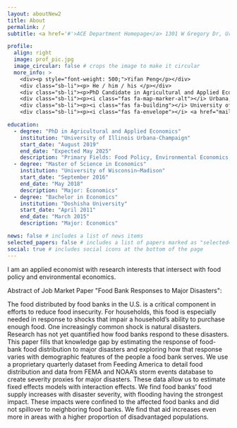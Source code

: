 ```yaml
---
layout: aboutNew2
title: About
permalink: /
subtitle: <a href='#'>ACE Department Homepage</a> 1301 W Gregory Dr, Urbana, IL 61801

profile:
  align: right
  image: prof_pic.jpg
  image_circular: false # crops the image to make it circular
  more_info: >
    <div><p style="font-weight: 500;">Yifan Peng</p></div>
    <div class="sb-li"><p> He / him / his </p></div>
    <div class="sb-li"><p>PhD Candidate in Agricultural and Applied Economics</p></div>
    <div class="sb-li"><p><i class="fas fa-map-marker-alt"></i> Urbana, IL & Great Neck, NY</p></div>
    <div class="sb-li"><p><i class="fas fa-building"></i> University of Illinois Urbana-Champaign</p></div>
    <div class="sb-li"><p><i class="fas fa-envelope"></i> <a href="mailto:yifanp4@illinois.edu">Email</a></p></div>

education:
  - degree: "PhD in Agricultural and Applied Economics"
    institution: "University of Illinois Urbana-Champaign"
    start_date: "August 2019"
    end_date: "Expected May 2025"
    description: "Primary Fields: Food Policy, Environmental Economics; Secondary Fields: Data Science, Applied Microeconometrics"
  - degree: "Master of Science in Economics"
    institution: "University of Wisconsin–Madison"
    start_date: "September 2016"
    end_date: "May 2018"
    description: "Major: Economics"
  - degree: "Bachelor in Economics"
    institution: "Doshisha University"
    start_date: "April 2011"
    end_date: "March 2015"
    description: "Major: Economics"

news: false # includes a list of news items
selected_papers: false # includes a list of papers marked as "selected={true}"
social: true # includes social icons at the bottom of the page
---
```

I am an applied economist with research interests that intersect with food policy and environmental economics.
<p> Abstract of Job Market Paper "Food Bank Responses to Major Disasters":</p>
<p>The food distributed by food banks in the U.S. is a critical component in efforts to reduce food insecurity. For households, this food is especially needed in response to shocks that impair a household’s ability to purchase enough food. One increasingly common shock is natural disasters. Research has not yet quantified how food banks respond to these disasters. This paper fills that knowledge gap by estimating the response of food-bank food distribution to major disasters and exploring how that response varies with demographic features of the people a food bank serves. We use a proprietary quarterly dataset from Feeding America to detail food distribution and data from FEMA and NOAA’s storm events database to create severity proxies for major disasters. These data allow us to estimate fixed effects models with interaction effects. We find food banks’ food supply increases with disaster severity, with flooding having the strongest impact. These impacts were confined to the affected food banks and did not spillover to neighboring food banks. We find that aid increases even more in areas with a higher proportion of disadvantaged populations.</p> 




[def]: #